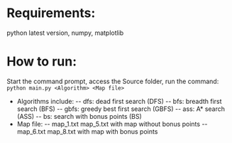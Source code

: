 # Requirements: 
python latest version, numpy, matplotlib
# How to run:
Start the command prompt, access the Source folder, run the command:
`python main.py <Algorithm> <Map file>`
- Algorithms include:
-- dfs: dead first search (DFS)
-- bfs: breadth first search (BFS)
-- gbfs: greedy best first search (GBFS)
-- ass: A* search (ASS)
-- bs: search with bonus points (BS)
- Map file:
-- map_1.txt map_5.txt with map without bonus points
-- map_6.txt map_8.txt with map with bonus points
